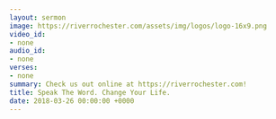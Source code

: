 ```yaml
---
layout: sermon
image: https://riverrochester.com/assets/img/logos/logo-16x9.png
video_id:
- none
audio_id:
- none
verses:
- none
summary: Check us out online at https://riverrochester.com!
title: Speak The Word. Change Your Life.
date: 2018-03-26 00:00:00 +0000
---
```

